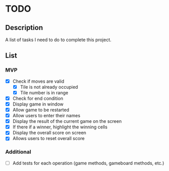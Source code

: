 # TODO

## Description

A list of tasks I need to do to complete this project.

## List

### MVP

- [x] Check if moves are valid
    - [x] Tile is not already occupied
    - [x] Tile number is in range
- [x] Check for end condition
- [x] Display game in window
- [x] Allow game to be restarted
- [x] Allow users to enter their names
- [x] Display the result of the current game on the screen
- [x] If there if a winner, highlight the winning cells
- [x] Display the overall score on screen
- [x] Allows users to reset overall score

### Additional

- [ ] Add tests for each operation (game methods, gameboard methods, etc.)
